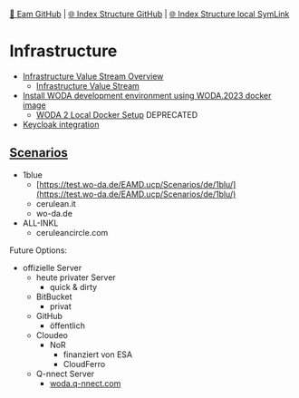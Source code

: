 [📁 Eam GitHub](/cerulean-circle-unlimited-2cu/governance/eam.md) | [🌐 Index Structure GitHub](/cerulean-circle-unlimited-2cu/governance/eam/infrastructure.entry.md) | [🌐 Index Structure local SymLink](./infrastructure.entry.entry.md)

# Infrastructure

- [Infrastructure Value Stream Overview](./infrastructure/infrastructure-value-stream-overview.md)
  - [Infrastructure Value Stream](../../../2cu.atlassian.net/wiki/spaces/CCU/pages/747372568/Infrastructure_Value_Stream.md)
- [Install WODA development environment using WODA.2023 docker image](../../../cerulean-circle-unlimited-2cu/product/development/once/once-install-guide/install-woda-development-environment-using-woda2023-docker-image.md)
  - [WODA 2 Local Docker Setup](../../../cerulean-circle-unlimited-2cu/product/development/learning-documentation-and-videos/woda-2-local-docker-setup.md) DEPRECATED
- [Keycloak integration](../../../2cu.atlassian.net/wiki/spaces/CCU/pages/1062993923/Keycloak_integration.md)

## [Scenarios](https://test-wo-daEAMD.ucp/Scenarios/)

- 1blue
  - [https://test.wo-da.de/EAMD.ucp/Scenarios/de/1blu/](https://test.wo-da.de/EAMD.ucp/Scenarios/de/1blu/)
  - cerulean.it
  - wo-da.de
- ALL-INKL
  - ceruleancircle.com

Future Options:

- offizielle Server
  - heute privater Server
    - quick & dirty
  - BitBucket
    - privat
  - GitHub
    - öffentlich
  - Cloudeo
    - NoR
      - finanziert von ESA
      - CloudFerro
  - Q-nnect Server
    - [woda.q-nnect.com](http://woda.q-nnect.com)
